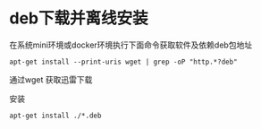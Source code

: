 # deb下载并离线安装

在系统mini环境或docker环境执行下面命令获取软件及依赖deb包地址

```
apt-get install --print-uris wget | grep -oP "http.*?deb"
```

通过wget 获取迅雷下载



安装

```
apt-get install ./*.deb
```

